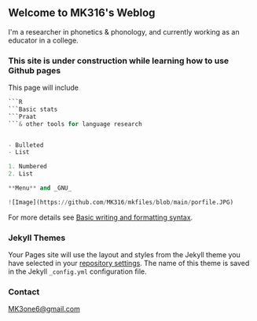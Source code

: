 ## Welcome to MK316's Weblog

I'm a researcher in phonetics & phonology, and currently working as an educator in a college.

### This site is under construction while learning how to use Github pages

This page will include

```Python
```R
```Basic stats
```Praat
```& other tools for language research


- Bulleted
- List

1. Numbered
2. List

**Menu** and _GNU_ 

![Image](https://github.com/MK316/mkfiles/blob/main/porfile.JPG)
```

For more details see [Basic writing and formatting syntax](https://docs.github.com/en/github/writing-on-github/getting-started-with-writing-and-formatting-on-github/basic-writing-and-formatting-syntax).

### Jekyll Themes

Your Pages site will use the layout and styles from the Jekyll theme you have selected in your [repository settings](https://github.com/MK316/MK316.github.io/settings/pages). The name of this theme is saved in the Jekyll `_config.yml` configuration file.

### Contact
MK3one6@gmail.com

